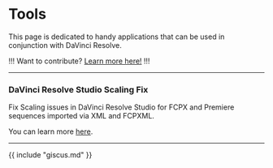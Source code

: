 # Tools

This page is dedicated to handy applications that can be used in conjunction with DaVinci Resolve.

!!!
Want to contribute? [Learn more here!](https://resolve.cafe/contribute/)
!!!

---

### DaVinci Resolve Studio Scaling Fix

Fix Scaling issues in DaVinci Resolve Studio for FCPX and Premiere sequences imported via XML and FCPXML.

You can learn more [here](https://julien.chichignoud.com/resolve-script-scaling-fix).

---

{{ include "giscus.md" }}